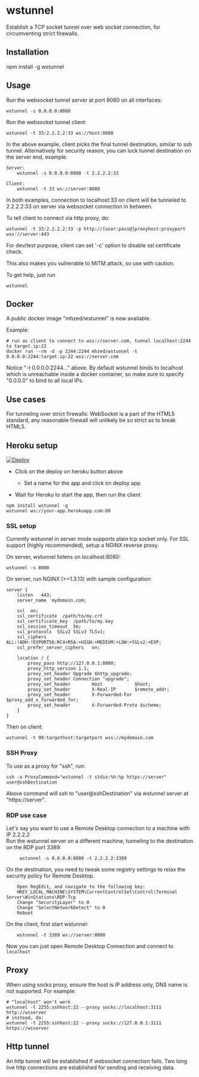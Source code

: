 # wstunnel

Establish a TCP socket tunnel over web socket connection, for circumventing strict firewalls.

## Installation

npm install -g wstunnel

## Usage

Run the websocket tunnel server at port 8080 on all interfaces:

    wstunnel -s 0.0.0.0:8080

Run the websocket tunnel client:

    wstunnel -t 33:2.2.2.2:33 ws://host:8080

In the above example, client picks the final tunnel destination, similar to ssh tunnel. Alternatively for security reason, you can lock tunnel destination on the server end, example:

    Server:
        wstunnel -s 0.0.0.0:8080 -t 2.2.2.2:33

    Client:
        wstunnel -t 33 ws://server:8080

In both examples, connection to localhost:33 on client will be tunneled to 2.2.2.2:33 on server via websocket connection in between.

To tell client to connect via http proxy, do:

    wstunnel -t 33:2.2.2.2:33 -p http://[user:pass@]proxyhost:proxyport wss://server:443

For dev/test purpose, client can set '-c' option to disable ssl certificate check.

This also makes you vulnerable to MITM attack, so use with caution.

To get help, just run

    wstunnel

## Docker

A public docker image "mhzed/wstunnel" is now available.

Example:

```
# run as client to connect to wss://server.com, tunnel localhost:2244 to target.ip:22
docker run --rm -d -p 2244:2244 mhzed/wstunnel -t 0.0.0.0:2244:target.ip:22 wss://server.com
```

Notice "-t 0.0.0.0:2244..." above. By default wstunnel binds to localhost which is unreachable inside a docker container, so make sure to specify "0.0.0.0" to bind to all local IPs.

## Use cases

For tunneling over strict firewalls: WebSocket is a part of the HTML5 standard, any reasonable firewall will unlikely be so strict as to break HTML5.

## Heroku setup

[![Deploy](https://www.herokucdn.com/deploy/button.svg)](https://heroku.com/deploy)
- Click on the deploy on heroku button above
  - Set a name for the app and click on deploy app

- Wait for Heroku to start the app, then run the client
```shell
npm install wstunnel -g
wstunnel ws://your-app.herokuapp.com:80
```

### SSL setup

Currently wstunnel in server mode supports plain tcp socket only. For SSL support (highly recommended), setup a NGINX reverse proxy.

On server, wstunnel listens on localhost:8080:

    wstunnel -s 8080

On server, run NGINX (>=1.3.13) with sample configuration:

    server {
        listen   443;
        server_name  mydomain.com;

        ssl  on;
        ssl_certificate  /path/to/my.crt
        ssl_certificate_key  /path/to/my.key
        ssl_session_timeout  5m;
        ssl_protocols  SSLv2 SSLv3 TLSv1;
        ssl_ciphers  ALL:!ADH:!EXPORT56:RC4+RSA:+HIGH:+MEDIUM:+LOW:+SSLv2:+EXP;
        ssl_prefer_server_ciphers   on;

        location / {
            proxy_pass http://127.0.0.1:8080;
            proxy_http_version 1.1;
            proxy_set_header Upgrade $http_upgrade;
            proxy_set_header Connection "upgrade";
            proxy_set_header        Host            $host;
            proxy_set_header        X-Real-IP       $remote_addr;
            proxy_set_header        X-Forwarded-For $proxy_add_x_forwarded_for;
            proxy_set_header        X-Forwarded-Proto $scheme;
        }
    }

Then on client:

    wstunnel -t 99:targethost:targetport wss://mydomain.com

### SSH Proxy

To use as a proxy for "ssh", run:

```
ssh -o ProxyCommand="wstunnel -t stdio:%h:%p https://server" user@sshDestination
```

Above command will ssh to "user@sshDestination" via wstunnel server at "https://server".

### RDP use case

Let's say you want to use a Remote Desktop connection to a machine with IP 2.2.2.2  
Run the wstunnel server on a different machine, tunneling to the destination on the RDP port 3389:

         wstunnel -s 0.0.0.0:8080 -t 2.2.2.2:3389

On the destination, you need to tweak some registry settings to relax the security policy for Remote Desktop.

        Open RegEdit, and navigate to the following key:
        HKEY_LOCAL_MACHINE\SYSTEM\CurrentControlSet\Control\Terminal Server\WinStations\RDP-Tcp
        Change "SecurityLayer" to 0
        Change "SelectNetworkDetect" to 0
        Reboot

On the client, first start wstunnel:

        wstunnel -t 3389 ws://server:8080

Now you can just open Remote Desktop Connection and connect to `localhost`

## Proxy

When using socks proxy, ensure the host is IP address only, DNS name is not supported. For example:

```
# "localhost" won't work
wstunnel -t 2255:sshhost:22 --proxy socks://localhost:3111 http://wsserver
# instead, do:
wstunnel -t 2255:sshhost:22 --proxy socks://127.0.0.1:3111 https://wsserver
```

## Http tunnel

An http tunnel will be established if websocket connection fails. Two long live http connections are
established for sending and receiving data.
